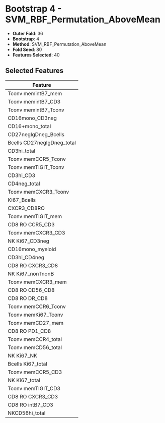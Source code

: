 # Bootstrap 4 - SVM_RBF_Permutation_AboveMean

- **Outer Fold**: 36
- **Bootstrap**: 4
- **Method**: SVM_RBF_Permutation_AboveMean
- **Fold Seed**: 80
- **Features Selected**: 40

## Selected Features

| Feature |
|---------|
| Tconv memintB7_mem |
| Tconv memintB7_CD3 |
| Tconv memintB7_Tconv |
| CD16mono_CD3neg |
| CD16+mono_total |
| CD27negIgDneg_Bcells |
| Bcells CD27negIgDneg_total |
| CD3hi_total |
| Tconv memCCR5_Tconv |
| Tconv memTIGIT_Tconv |
| CD3hi_CD3 |
| CD4neg_total |
| Tconv memCXCR3_Tconv |
| Ki67_Bcells |
| CXCR3_CD8RO |
| Tconv memTIGIT_mem |
| CD8 RO CCR5_CD3 |
| Tconv memCXCR3_CD3 |
| NK Ki67_CD3neg |
| CD16mono_myeloid |
| CD3hi_CD4neg |
| CD8 RO CXCR3_CD8 |
| NK Ki67_nonTnonB |
| Tconv memCXCR3_mem |
| CD8 RO CD56_CD8 |
| CD8 RO DR_CD8 |
| Tconv memCCR6_Tconv |
| Tconv memKi67_Tconv |
| Tconv memCD27_mem |
| CD8 RO PD1_CD8 |
| Tconv memCCR4_total |
| Tconv memCD56_total |
| NK Ki67_NK |
| Bcells Ki67_total |
| Tconv memCCR5_CD3 |
| NK Ki67_total |
| Tconv memTIGIT_CD3 |
| CD8 RO CXCR3_CD3 |
| CD8 RO intB7_CD3 |
| NKCD56hi_total |
